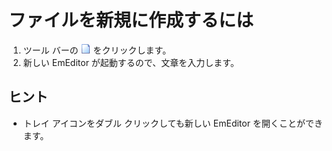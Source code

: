 # ファイルを新規に作成するには

1. ツール バーの ![[新規作成]](../../images/filenew.gif)
をクリックします。
2. 新しい EmEditor が起動するので、文章を入力します。

## ヒント

- トレイ アイコンをダブル クリックしても新しい EmEditor を開くことができます。